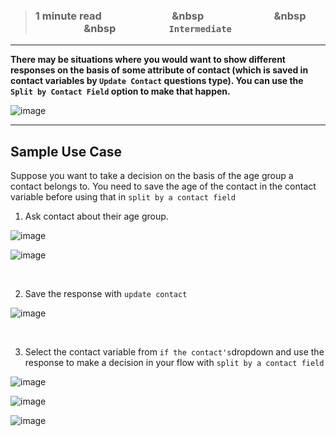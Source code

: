 > ### **1 minute read &nbsp; &nbsp; &nbsp; &nbsp; &nbsp; &nbsp; &nbsp; &nbsp; &nbsp; &nbsp; &nbsp; &nbsp; &nbsp; &nbsp; &nbsp &nbsp; &nbsp; &nbsp; &nbsp; &nbsp; &nbsp; &nbsp; &nbsp; &nbsp; &nbsp; &nbsp; &nbsp; &nbsp; &nbsp; &nbsp &nbsp; &nbsp; &nbsp; &nbsp; &nbsp; &nbsp; &nbsp; &nbsp; &nbsp; &nbsp; &nbsp; &nbsp; &nbsp; &nbsp; &nbsp &nbsp; &nbsp; &nbsp; &nbsp; &nbsp; &nbsp; &nbsp; &nbsp; &nbsp; &nbsp; &nbsp;`Intermediate`**

___

**There may be situations where you would want to show different responses on the basis of some attribute of contact (which is saved in contact variables by `Update Contact` questions type). You can use the `Split by Contact Field` option to make that happen.**

![image](https://user-images.githubusercontent.com/32592458/219549080-9f39a23b-1ffe-4099-b084-4297f900d54f.png)

___

## Sample Use Case
Suppose you want to take a decision on the basis of the age group a contact belongs to. You need to save the age of the contact in the contact variable before using that in `split by a contact field`

1. Ask contact about their age group.

![image](https://user-images.githubusercontent.com/32592458/219549093-2a4f976a-d11e-4bc1-aa1e-8a5d5d392618.png)



![image](https://user-images.githubusercontent.com/32592458/219549102-3ce07d48-1d2c-4359-8c46-f0ae07498a3f.png)

<br />

2. Save the response with `update contact`

![image](https://user-images.githubusercontent.com/32592458/219549116-2f105a54-4f33-4382-9975-aa5aca753be9.png)

<br />

3. Select the contact variable from `if the contact's`dropdown and use the response to make a decision in your flow with `split by a contact field`

![image](https://user-images.githubusercontent.com/32592458/219549124-c4710996-8de9-4756-81c9-7cd532e35d03.png)



![image](https://user-images.githubusercontent.com/32592458/219549135-596a851d-98f1-480d-ac14-6f060bf7ae6b.png)



![image](https://user-images.githubusercontent.com/32592458/219549149-60af8d19-0070-4c8f-8cc3-bfce693b825b.png)
